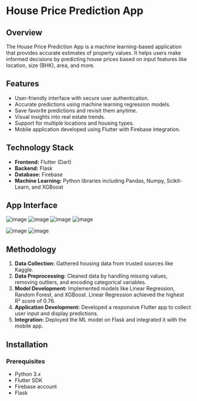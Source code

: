 # House Price Prediction App

## Overview
The House Price Prediction App is a machine learning-based application that provides accurate estimates of property values. It helps users make informed decisions by predicting house prices based on input features like location, size (BHK), area, and more.

## Features
- User-friendly interface with secure user authentication.
- Accurate predictions using machine learning regression models.
- Save favorite predictions and revisit them anytime.
- Visual insights into real estate trends.
- Support for multiple locations and housing types.
- Mobile application developed using Flutter with Firebase integration.

## Technology Stack
- **Frontend:** Flutter (Dart)
- **Backend:** Flask
- **Database:** Firebase
- **Machine Learning:** Python libraries including Pandas, Numpy, Scikit-Learn, and XGBoost

## App Interface
![image](https://github.com/user-attachments/assets/0ade9fa4-2394-4bf4-8ce4-b26707340b67)
![image](https://github.com/user-attachments/assets/34746a24-86f5-4ee8-a419-4e0cf3aa542d)
![image](https://github.com/user-attachments/assets/48ac3003-1e93-4bef-8922-1cdb9b888227)
![image](https://github.com/user-attachments/assets/e5e58f52-a426-4eeb-b65c-226566d97fa8)


![image](https://github.com/user-attachments/assets/c89c2517-7478-4429-bf56-1750d49e887d)
![image](https://github.com/user-attachments/assets/749cd207-fb96-4e8c-9f8f-328b6c2364eb)



## Methodology
1. **Data Collection:** Gathered housing data from trusted sources like Kaggle.
2. **Data Preprocessing:** Cleaned data by handling missing values, removing outliers, and encoding categorical variables.
3. **Model Development:** Implemented models like Linear Regression, Random Forest, and XGBoost. Linear Regression achieved the highest R² score of 0.76.
4. **Application Development:** Developed a responsive Flutter app to collect user input and display predictions.
5. **Integration:** Deployed the ML model on Flask and integrated it with the mobile app.

## Installation
### Prerequisites
- Python 3.x
- Flutter SDK
- Firebase account
- Flask



